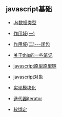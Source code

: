 ## javascript基础

- [Js数据类型](https://github.com/IHongTaoI/study_everyday_note/blob/master/前端/javascript/基础/Js数据类型.md)

- [作用域(一)](https://github.com/IHongTaoI/study_everyday_note/blob/master/前端/javascript/基础/作用域(一).md)

- [作用域(二)---闭包](https://github.com/IHongTaoI/study_everyday_note/blob/master/前端/javascript/基础/作用域(二)---闭包.md)

- [关于this的一些笔记](https://github.com/IHongTaoI/study_everyday_note/blob/master/前端/javascript/基础/关于this的一些笔记.md)

- [javascript原型原型链](https://github.com/IHongTaoI/study_everyday_note/blob/master/前端/javascript/基础/javascript原型原型链.md)

- [javascript对象](https://github.com/IHongTaoI/study_everyday_note/blob/master/前端/javascript/基础/javascript对象.md)

- [实现模块化](https://github.com/IHongTaoI/study_everyday_note/blob/master/前端/javascript/基础/实现模块化.md)

- [迭代器iterator](https://github.com/IHongTaoI/study_everyday_note/blob/master/前端/javascript/基础/迭代器iterator.md)

- [软绑定](https://github.com/IHongTaoI/study_everyday_note/blob/master/前端/javascript/基础/软绑定.js)

